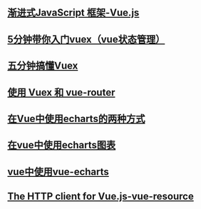 ## [渐进式JavaScript 框架-Vue.js](https://cn.vuejs.org)
## [5分钟带你入门vuex（vue状态管理）](https://baijiahao.baidu.com/s?id=1618794879569468435&wfr=spider&for=pc)
## [五分钟搞懂Vuex](https://www.cnblogs.com/chinabin1993/p/9848720.html)
## [使用 Vuex 和 vue-router](https://weex.apache.org/zh/guide/advanced/use-vuex-and-vue-router.html#使用-vuex-和-vue-router)
## [在Vue中使用echarts的两种方式](https://segmentfault.com/a/1190000015453413?utm_source=tag-newest)
## [在vue中使用echarts图表](https://www.cnblogs.com/wenjunwei/p/9815290.html)
## [vue中使用vue-echarts](https://www.cnblogs.com/surui/p/8484447.html)
## [The HTTP client for Vue.js-vue-resource](https://github.com/vuejs/vue-resource.git)

